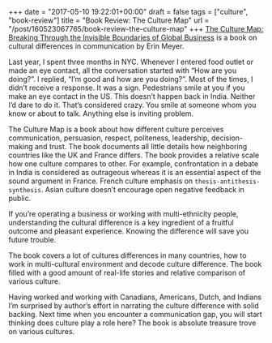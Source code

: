 
+++
date = "2017-05-10 19:22:01+00:00"
draft = false
tags = ["culture", "book-review"]
title = "Book Review: The Culture Map"
url = "/post/160523067765/book-review-the-culture-map"
+++
<a href="http://erinmeyer.com/" target="_blank">The Culture Map: Breaking Through the Invisible Boundaries of Global Business</a> is a book on cultural differences in communication by Erin Meyer.

Last year, I spent three months in NYC. Whenever I entered food outlet or made an eye contact, all the conversation started with “How are you doing?”. I replied, “I’m good and how are you doing?”. Most of the times, I didn’t receive a response. It was a sign. Pedestrians smile at you if you make an eye contact in the US. This doesn’t happen back in India. Neither I’d dare to do it. That’s considered crazy. You smile at someone whom you know or about to talk. Anything else is inviting problem.

The Culture Map is a book about how different culture perceives communication, persuasion, respect, politeness, leadership, decision-making and trust. The book documents all little details how neighboring countries like the UK and France differs. The book provides a relative scale how one culture compares to other. For example, confrontation in a debate in India is considered as outrageous whereas it is an essential aspect of the sound argument in France. French culture emphasis on `` thesis-antithesis-synthesis ``. Asian culture doesn’t encourage open negative feedback in public.

If you’re operating a business or working with multi-ethnicity people, understanding the cultural difference is a key ingredient of a fruitful outcome and pleasant experience. Knowing the difference will save you future trouble.

The book covers a lot of cultures differences in many countries, how to work in multi-cultural environment and decode culture difference. The book filled with a good amount of real-life stories and relative comparison of various culture.

Having worked and working with Canadians, Americans, Dutch, and Indians I’m surprised by author’s effort in narrating the culture difference with solid backing. Next time when you encounter a communication gap, you will start thinking does culture play a role here? The book is absolute treasure trove on various cultures.
